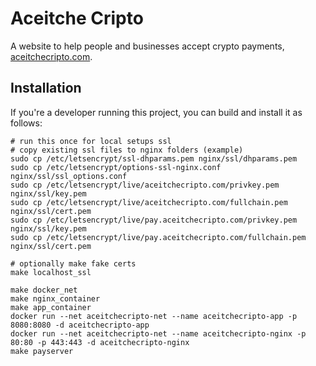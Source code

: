 # Aceitche Cripto

A website to help people and businesses accept crypto payments, [aceitchecripto.com](https://aceitchecripto.com).

## Installation

If you're a developer running this project, you can build and install it as follows:

```
# run this once for local setups ssl
# copy existing ssl files to nginx folders (example)
sudo cp /etc/letsencrypt/ssl-dhparams.pem nginx/ssl/dhparams.pem
sudo cp /etc/letsencrypt/options-ssl-nginx.conf nginx/ssl/ssl_options.conf
sudo cp /etc/letsencrypt/live/aceitchecripto.com/privkey.pem nginx/ssl/key.pem
sudo cp /etc/letsencrypt/live/aceitchecripto.com/fullchain.pem nginx/ssl/cert.pem
sudo cp /etc/letsencrypt/live/pay.aceitchecripto.com/privkey.pem nginx/ssl/key.pem
sudo cp /etc/letsencrypt/live/pay.aceitchecripto.com/fullchain.pem nginx/ssl/cert.pem

# optionally make fake certs
make localhost_ssl

make docker_net
make nginx_container
make app_container
docker run --net aceitchecripto-net --name aceitchecripto-app -p 8080:8080 -d aceitchecripto-app
docker run --net aceitchecripto-net --name aceitchecripto-nginx -p 80:80 -p 443:443 -d aceitchecripto-nginx
make payserver
```


